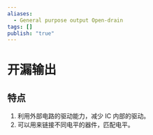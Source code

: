 ```yaml
---
aliases:
  - General purpose output Open-drain
tags: []
publish: "true"
---
```


# 开漏输出
## 

## 特点
1. 利用外部电路的驱动能力，减少 IC 内部的驱动。
2. 可以用来链接不同电平的器件，匹配电平。